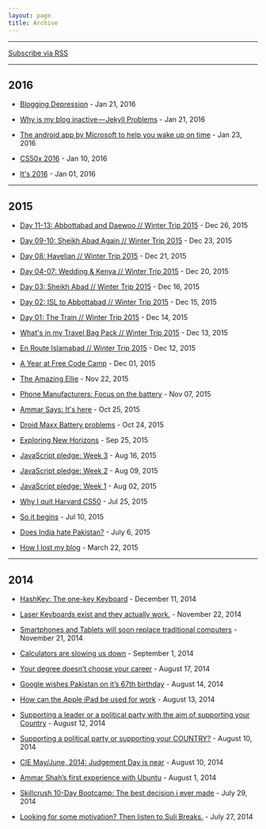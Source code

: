 ```yaml
---
layout: page
title: Archive
---
```


<hr>

<a class="sidebar-nav-item" href="{{ site.baseurl }}atom.xml">Subscribe via RSS</a>

<hr>

## 2016


 - [Blogging Depression]() - Jan 21, 2016

 - [Why is my blog inactive — Jekyll Problems](https://medium.com/@ammarshah/why-is-my-blog-inactive-jekyll-problems-24b325e1bd26#.4v5am44ro) - Jan 21, 2016

 - [The android app by Microsoft to help you wake up on time](/2016/01/23/alarm-microsoft-youll-hate/) - Jan 23, 2016

 - [CS50x 2016](/2016/01/10/cs50x-2016/) - Jan 10, 2016

 - [It's 2016](/2016/01/01/new-year/) - Jan 01, 2016

<hr>

## 2015

 - [Day 11-13: Abbottabad and Daewoo // Winter Trip 2015](/2015/12/26/d11-13-abbott-daewoo-isl/) - Dec 26, 2015

 - [Day 09-10: Sheikh Abad Again // Winter Trip 2015](/2015/12/23/d9-10-sheikhabad-again-isl/) - Dec 23, 2015

 - [Day 08: Havelian // Winter Trip 2015](/2015/12/21/d8-havelian-isl/) - Dec 21, 2015

 - [Day 04-07: Wedding & Kenya // Winter Trip 2015](/2015/12/20/d4-7-mar-kenya-isl/) - Dec 20, 2015

 - [Day 03: Sheikh Abad // Winter Trip 2015](/2015/12/16/d3-sheikhabad-isl/) - Dec 16, 2015

 - [Day 02: ISL to Abbottabad // Winter Trip 2015](/2015/12/15/d2-abbott-isl/) - Dec 15, 2015

 - [Day 01: The Train // Winter Trip 2015](/2015/12/14/d1-train-isl/) - Dec 14, 2015

 - [What's in my Travel Bag Pack // Winter Trip 2015](/2015/12/13/whats-in-travel-bag-isl/) - Dec 13, 2015

 - [En Route Islamabad // Winter Trip 2015](/2015/12/12/isl-trip/) - Dec 12, 2015

 - [A Year at Free Code Camp](/2015/12/01/year-at-fcc/) - Dec 01, 2015

 - [The Amazing Ellie](/2015/11/22/amazing-ellie/) - Nov 22, 2015

 - [Phone Manufacturers: Focus on the battery](/2015/11/07/phone-man-battery/) - Nov 07, 2015

 - [Ammar Says: It's here](/2015/10/25/ammar-says/) - Oct 25, 2015

 - [Droid Maxx Battery problems](/2015/10/24/droid-maxx-battery/) - Oct 24, 2015

 - [Exploring New Horizons](/2015/09/25/new-horizon/) - Sep 25, 2015

 - [JavaScript pledge: Week 3](/2015/08/16/js-pledge-week3/) - Aug 16, 2015

 - [JavaScript pledge: Week 2](/2015/08/09/js-pledge-week2/) - Aug 09, 2015

 - [JavaScript pledge: Week 1](/2015/08/02/js-pledge-week1/) - Aug 02, 2015

 - [Why I quit Harvard CS50](/2015/07/25/leaving-cs50x//) - Jul 25, 2015

 - [So it begins](/2015/07/10/so-it-begins/) - Jul 10, 2015

 - [Does India hate Pakistan?](https://thewormofficial.wordpress.com/2015/07/06/does-india-hate-pakistan/) - July 6, 2015

 - [How I lost my blog](https://medium.com/@ammarshah/how-i-lost-my-blog-24b31e300199) - March 22, 2015

<hr>

## 2014

 - [HashKey: The one-key Keyboard](https://thewormofficial.wordpress.com/2014/12/11/hashkey-keyboard/) - December 11, 2014

 - [Laser Keyboards exist and they actually work.](https://thewormofficial.wordpress.com/2014/11/22/laser-keyboards-exist-and-they-actually-work/) - November 22, 2014

 - [Smartphones and Tablets will soon replace traditional computers](https://thewormofficial.wordpress.com/2014/11/21/smartphonestablets-will-soon-replace-netbooks/) - November 21, 2014

 - [Calculators are slowing us down](https://thewormofficial.wordpress.com/2014/09/01/calculators-are-slowing-us-down/) - September 1, 2014

 - [Your degree doesn’t choose your career](https://thewormofficial.wordpress.com/2014/08/17/your-degree-dosent-choose-your-career/) - August 17, 2014

 - [Google wishes Pakistan on it’s 67th birthday](https://thewormofficial.wordpress.com/2014/08/14/google-wishes-pakistan-on-its-67th-birthday/) - August 14, 2014

 - [How can the Apple iPad be used for work](https://thewormofficial.wordpress.com/2014/08/13/how-can-the-apple-ipad-be-used-for-work/) - August 13, 2014

 - [Supporting a leader or a political party with the aim of supporting your Country](https://thewormofficial.wordpress.com/2014/08/12/supporting-a-leader-or-a-political-party-with-the-aim-of-supporting-your-country/) - August 12, 2014

 - [Supporting a political party or supporting your COUNTRY?](https://thewormofficial.wordpress.com/2014/08/10/supporting-a-political-party-or-supporting-your-country/) - August 10, 2014

 - [CIE May/June, 2014: Judgement Day is near](https://thewormofficial.wordpress.com/2014/08/10/cie-mayjune-2014-judgement-day-is-near/) - August 10, 2014

 - [Ammar Shah’s first experience with Ubuntu](https://thewormofficial.wordpress.com/2014/08/01/ubuntu-the-worst-decision-i-ever-made/) - August 1, 2014

 - [Skillcrush 10-Day Bootcamp: The best decision i ever made](https://thewormofficial.wordpress.com/2014/07/29/skillcrush-10-day-bootcamp-the-best-decision-i-ever-made/) - July 29, 2014

 - [Looking for some motivation? Then listen to Suli Breaks.](https://thewormofficial.wordpress.com/2014/07/27/motivation-suli-breaks/) - July 27, 2014
